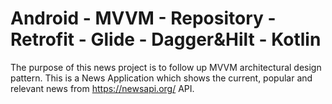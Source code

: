 # Android - MVVM - Repository - Retrofit - Glide - Dagger&Hilt - Kotlin
The purpose of this news project is to follow up MVVM architectural design pattern. This is a News Application which shows the current, popular and relevant news from https://newsapi.org/ API. 

